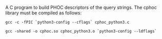 A C program to build PHOC descriptors of the query strings. The cphoc library must be compiled as follows:

```
gcc -c -fPIC `python3-config --cflags` cphoc_python3.c

gcc -shared -o cphoc.so cphoc_python3.o `python3-config --ldflags`
```
